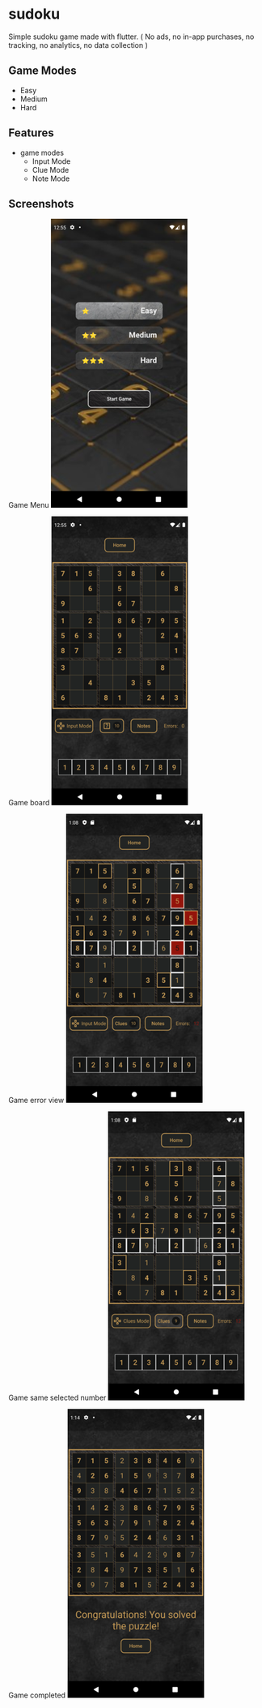 # sudoku

Simple sudoku game made with flutter.
( No ads, no in-app purchases, no tracking, no analytics, no data collection )

## Game Modes

- Easy
- Medium
- Hard

## Features

- game modes
  - Input Mode
  - Clue Mode
  - Note Mode

## Screenshots

Game Menu
![Menu](https://github.com/isauro-am/dev-sudoku-app/raw/main/assets/Screenshots/1.1.png)

Game board
![Game](https://github.com/isauro-am/dev-sudoku-app/raw/main/assets/Screenshots/2.png)

Game error view
![Game error view](https://github.com/isauro-am/dev-sudoku-app/raw/main/assets/Screenshots/3.png)

Game same selected number
![Game same selected number](https://github.com/isauro-am/dev-sudoku-app/raw/main/assets/Screenshots/4.png)

Game completed
![Game completed](https://github.com/isauro-am/dev-sudoku-app/raw/main/assets/Screenshots/5.png)

